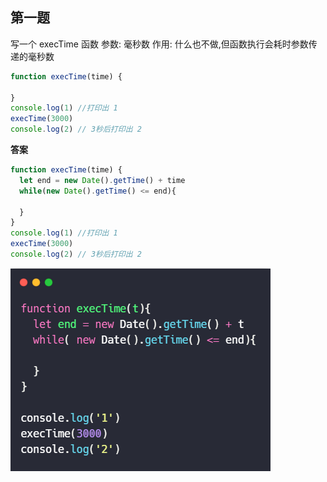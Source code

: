 ## 第一题
写一个 execTime 函数
参数: 毫秒数
作用: 什么也不做,但函数执行会耗时参数传递的毫秒数

```javascript
function execTime(time) {
  
}
console.log(1) //打印出 1
execTime(3000)
console.log(2) // 3秒后打印出 2

```
**答案**

```javascript
function execTime(time) {
  let end = new Date().getTime() + time
  while(new Date().getTime() <= end){
    
  }
}
console.log(1) //打印出 1
execTime(3000)
console.log(2) // 3秒后打印出 2
```
![](../static/第一题.png)